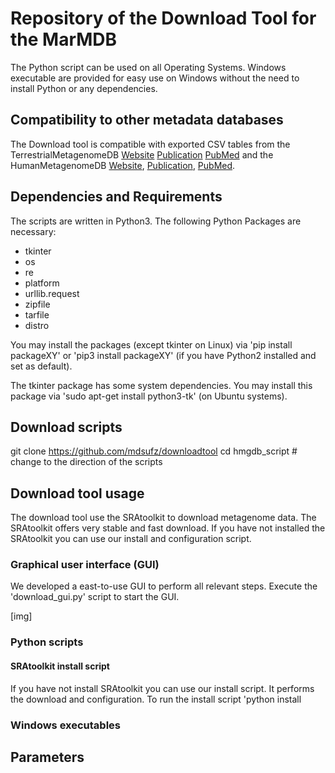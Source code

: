 # Repository of the Download Tool for the MarMDB 

The Python script can be used on all Operating Systems. Windows executable are provided for easy use on Windows without the need to install Python or any dependencies.

## Compatibility to other metadata databases
The Download tool is compatible with exported CSV tables from the TerrestrialMetagenomeDB [Website](https://webapp.ufz.de/tmdb/) [Publication](https://academic.oup.com/nar/article/48/D1/D626/5625925) [PubMed](https://pubmed.ncbi.nlm.nih.gov/31728526/) and the HumanMetagenomeDB [Website](https://webapp.ufz.de/hmgdb/), [Publication](https://academic.oup.com/nar/article/49/D1/D743/5998395), [PubMed](https://pubmed.ncbi.nlm.nih.gov/33221926/). 

## Dependencies and Requirements

The scripts are written in Python3. The following Python Packages are necessary:

* tkinter
* os
* re
* platform
* urllib.request
* zipfile
* tarfile
* distro
 
You may install the packages (except tkinter on Linux) via 'pip install packageXY' or 'pip3 install packageXY' (if you have Python2 installed and set as default). 

The tkinter package has some system dependencies. You may install this package via 'sudo apt-get install python3-tk' (on Ubuntu systems).

## Download scripts
git clone https://github.com/mdsufz/downloadtool
cd hmgdb_script # change to the direction of the scripts

## Download tool usage
The download tool use the SRAtoolkit to download metagenome data. The SRAtoolkit offers very stable and fast download. If you have not installed the SRAtoolkit you can use our install and configuration script. 

### Graphical user interface (GUI)
We developed a east-to-use GUI to perform all relevant steps. Execute the 'download_gui.py' script to start the GUI. 

[img]

### Python scripts

#### SRAtoolkit install script

If you have not install SRAtoolkit you can use our install script. It performs the download and configuration. To run the install script 'python install 

### Windows executables



## Parameters



